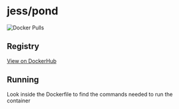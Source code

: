 # jess/pond

![Docker Pulls](https://img.shields.io/docker/pulls/jess/pond)



## Registry

[View on DockerHub](https://hub.docker.com/r/jess/pond)

## Running

Look inside the Dockerfile to find the commands needed to run the container
